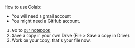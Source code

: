 How to use Colab:
- You will need a gmail account
- You might need a GitHub account.


1. Go to [our notebook](https://colab.research.google.com/drive/1eENrnO3u8tMP2LJYv5cPuMX1FSxfP-d1?usp=sharing)
2. Save a copy in your own Drive (File > Save a copy in Drive).
3. Work on your copy, that's your file now.
